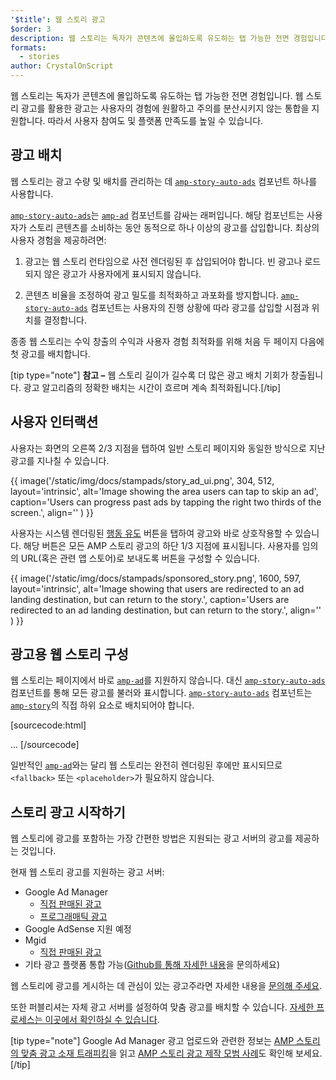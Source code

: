 ```yaml
---
'$title': 웹 스토리 광고
$order: 3
description: 웹 스토리는 독자가 콘텐츠에 몰입하도록 유도하는 탭 가능한 전면 경험입니다. AMP 스토리 광고를 활용한 광고는 원활하고 주의를 분산시키지 않는...
formats:
  - stories
author: CrystalOnScript
---
```


웹 스토리는 독자가 콘텐츠에 몰입하도록 유도하는 탭 가능한 전면 경험입니다. 웹 스토리 광고를 활용한 광고는 사용자의 경험에 원활하고 주의를 분산시키지 않는 통합을 지원합니다. 따라서 사용자 참여도 및 플랫폼 만족도를 높일 수 있습니다.

## 광고 배치

웹 스토리는 광고 수량 및 배치를 관리하는 데 [`amp-story-auto-ads`](../../../documentation/components/reference/amp-story-auto-ads.md) 컴포넌트 하나를 사용합니다.

[`amp-story-auto-ads`](../../../documentation/components/reference/amp-story-auto-ads.md)는 [`amp-ad`](../../../documentation/components/reference/amp-ad.md) 컴포넌트를 감싸는 래퍼입니다. 해당 컴포넌트는 사용자가 스토리 콘텐츠를 소비하는 동안 동적으로 하나 이상의 광고를 삽입합니다. 최상의 사용자 경험을 제공하려면:

1. 광고는 웹 스토리 런타임으로 사전 렌더링된 후 삽입되어야 합니다. 빈 광고나 로드되지 않은 광고가 사용자에게 표시되지 않습니다.

2. 콘텐츠 비율을 조정하여 광고 밀도를 최적화하고 과포화를 방지합니다. [`amp-story-auto-ads`](../../../documentation/components/reference/amp-story-auto-ads.md) 컴포넌트는 사용자의 진행 상황에 따라 광고를 삽입할 시점과 위치를 결정합니다.

종종 웹 스토리는 수익 창출의 수익과 사용자 경험 최적화를 위해 처음 두 페이지 다음에 첫 광고를 배치합니다.

<amp-anim width="360" height="640" src="/static/img/docs/stampads/stamp_gif_ad.gif">
  <amp-img placeholder width="360" height="640" src="/static/img/docs/stampads/stamp_gif_still.png">
  </amp-img></amp-anim>

[tip type="note"] **참고 –** 웹 스토리 길이가 길수록 더 많은 광고 배치 기회가 창출됩니다. 광고 알고리즘의 정확한 배치는 시간이 흐르며 계속 최적화됩니다.[/tip]

## 사용자 인터랙션

사용자는 화면의 오른쪽 2/3 지점을 탭하여 일반 스토리 페이지와 동일한 방식으로 지난 광고를 지나칠 수 있습니다.

{{ image('/static/img/docs/stampads/story_ad_ui.png', 304, 512, layout='intrinsic', alt='Image showing the area users can tap to skip an ad', caption='Users can progress past ads by tapping the right two thirds of the screen.', align='' ) }}

사용자는 시스템 렌더링된 [행동 유도](story_ads_best_practices.md#call-to-action-button-text-enum) 버튼을 탭하여 광고와 바로 상호작용할 수 있습니다. 해당 버튼은 모든 AMP 스토리 광고의 하단 1/3 지점에 표시됩니다. 사용자를 임의의 URL(혹은 관련 앱 스토어)로 보내도록 버튼을 구성할 수 있습니다.

{{ image('/static/img/docs/stampads/sponsored_story.png', 1600, 597, layout='intrinsic', alt='Image showing that users are redirected to an ad landing destination, but can return to the story.', caption='Users are redirected to an ad landing destination, but can return to the story.', align='' ) }}

## 광고용 웹 스토리 구성

웹 스토리는 페이지에서 바로 [`amp-ad`](../../../documentation/components/reference/amp-ad.md)를 지원하지 않습니다. 대신 [`amp-story-auto-ads`](../../../documentation/components/reference/amp-story-auto-ads.md) 컴포넌트를 통해 모든 광고를 불러와 표시합니다. [`amp-story-auto-ads`](../../../documentation/components/reference/amp-story-auto-ads.md) 컴포넌트는 [`amp-story`](../../../documentation/components/reference/amp-story.md)의 직접 하위 요소로 배치되어야 합니다.

[sourcecode:html]
<amp-story>
<amp-story-auto-ads>
<script type="application/json">
{
"ad-attributes": {
// ad server configuration
}
}
</script>
</amp-story-auto-ads>
<amp-story-page>
...
</amp-story>
[/sourcecode]

일반적인 [`amp-ad`](../../../documentation/components/reference/amp-ad.md)와는 달리 웹 스토리는 완전히 렌더링된 후에만 표시되므로 `<fallback>` 또는 `<placeholder>`가 필요하지 않습니다.

## 스토리 광고 시작하기

웹 스토리에 광고를 포함하는 가장 간편한 방법은 지원되는 광고 서버의 광고를 제공하는 것입니다.

현재 웹 스토리 광고를 지원하는 광고 서버:

- Google Ad Manager <a name="google-ad-manager"></a>
  - [직접 판매된 광고](https://support.google.com/admanager/answer/9038178)
  - [프로그래매틱 광고](https://support.google.com/admanager/answer/9416436)
- Google AdSense 지원 예정
- Mgid
  - [직접 판매된 광고](https://help.mgid.com/generate-revenue-with-amp-web-stories)
- 기타 광고 플랫폼 통합 가능([Github를 통해 자세한 내용](https://github.com/ampproject/amphtml/issues/30769)을 문의하세요)

웹 스토리에 광고를 게시하는 데 관심이 있는 광고주라면 자세한 내용을 [문의해 주세요](mailto:story-ads-wg@google.com).

또한 퍼블리셔는 자체 광고 서버를 설정하여 맞춤 광고를 배치할 수 있습니다. [자세한 프로세스는 이곳에서 확인하실 수 있습니다](https://github.com/ampproject/amphtml/blob/main/extensions/amp-story/amp-story-ads.md#publisher-placed-ads).

[tip type="note"] Google Ad Manager 광고 업로드와 관련한 정보는 [AMP 스토리의 맞춤 광고 소재 트래피킹](https://support.google.com/admanager/answer/9038178)을 읽고 [AMP 스토리 광고 제작 모범 사례](story_ads_best_practices.md)도 확인해 보세요. [/tip]
